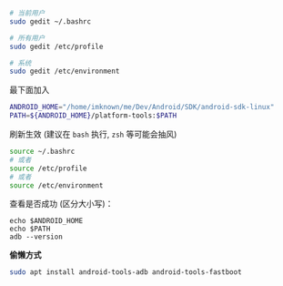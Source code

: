 
``` bash
# 当前用户
sudo gedit ~/.bashrc

# 所有用户
sudo gedit /etc/profile

# 系统
sudo gedit /etc/environment
```

最下面加入
``` bash
ANDROID_HOME="/home/imknown/me/Dev/Android/SDK/android-sdk-linux"
PATH=${ANDROID_HOME}/platform-tools:$PATH
```

刷新生效 (建议在 `bash` 执行, `zsh` 等可能会抽风)
``` bash
source ~/.bashrc
# 或者
source /etc/profile
# 或者
source /etc/environment
```

查看是否成功 (区分大小写)：
```
echo $ANDROID_HOME
echo $PATH
adb --version
```

**偷懒方式**
``` bash
sudo apt install android-tools-adb android-tools-fastboot
```
